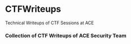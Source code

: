 # CTFWriteups
Technical Writeups of CTF Sessions at ACE
 ### Collection of CTF Writeups of ACE Security Team
